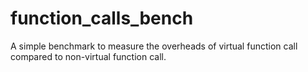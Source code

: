 # function_calls_bench

A simple benchmark to measure the overheads of virtual function call compared to non-virtual function call.
